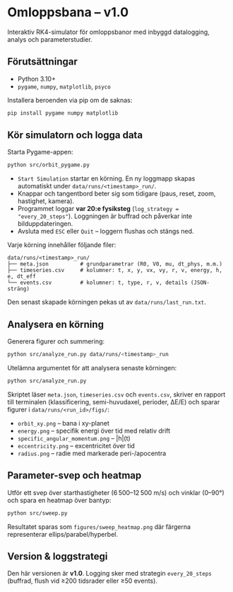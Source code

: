 # Omloppsbana – v1.0

Interaktiv RK4-simulator för omloppsbanor med inbyggd datalogging, analys och parameterstudier.

## Förutsättningar

* Python 3.10+
* `pygame`, `numpy`, `matplotlib`, `psyco`

Installera beroenden via pip om de saknas:

```bash
pip install pygame numpy matplotlib
```

## Kör simulatorn och logga data

Starta Pygame-appen:

```bash
python src/orbit_pygame.py
```

* `Start Simulation` startar en körning. En ny loggmapp skapas automatiskt under `data/runs/<timestamp>_run/`.
* Knappar och tangentbord beter sig som tidigare (paus, reset, zoom, hastighet, kamera).
* Programmet loggar **var 20:e fysiksteg** (`log_strategy = "every_20_steps"`). Loggningen är buffrad och påverkar inte bilduppdateringen.
* Avsluta med `ESC` eller `Quit` – loggern flushas och stängs ned.

Varje körning innehåller följande filer:

```
data/runs/<timestamp>_run/
├── meta.json          # grundparametrar (R0, V0, mu, dt_phys, m.m.)
├── timeseries.csv     # kolumner: t, x, y, vx, vy, r, v, energy, h, e, dt_eff
└── events.csv         # kolumner: t, type, r, v, details (JSON-sträng)
```

Den senast skapade körningen pekas ut av `data/runs/last_run.txt`.

## Analysera en körning

Generera figurer och summering:

```bash
python src/analyze_run.py data/runs/<timestamp>_run
```

Utelämna argumentet för att analysera senaste körningen:

```bash
python src/analyze_run.py
```

Skriptet läser `meta.json`, `timeseries.csv` och `events.csv`, skriver en rapport till terminalen (klassificering, semi-huvudaxel, perioder, ΔE/E) och sparar figurer i `data/runs/<run_id>/figs/`:

* `orbit_xy.png` – bana i xy-planet
* `energy.png` – specifik energi över tid med relativ drift
* `specific_angular_momentum.png` – |h|(t)
* `eccentricity.png` – excentricitet över tid
* `radius.png` – radie med markerade peri-/apocentra

## Parameter-svep och heatmap

Utför ett svep över starthastigheter (6 500–12 500 m/s) och vinklar (0–90°) och spara en heatmap över bantyp:

```bash
python src/sweep.py
```

Resultatet sparas som `figures/sweep_heatmap.png` där färgerna representerar ellips/parabel/hyperbel.

## Version & loggstrategi

Den här versionen är **v1.0**. Logging sker med strategin `every_20_steps` (buffrad, flush vid ≥200 tidsrader eller ≥50 events).
